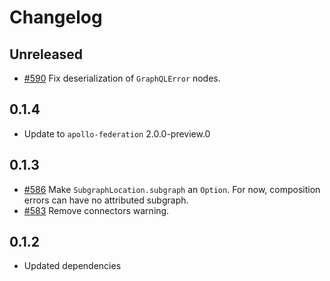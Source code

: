 # Changelog

## Unreleased

- [#590](https://github.com/apollographql/federation-rs/pull/590) Fix
  deserialization of `GraphQLError` nodes.

## 0.1.4

- Update to `apollo-federation` 2.0.0-preview.0

## 0.1.3

- [#586](https://github.com/apollographql/federation-rs/pull/586) Make
  `SubgraphLocation.subgraph` an `Option`. For now, composition errors can have
  no attributed subgraph.
- [#583](https://github.com/apollographql/federation-rs/pull/583) Remove
  connectors warning.

## 0.1.2

- Updated dependencies
